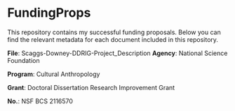 # FundingProps

This repository contains my successful funding proposals. Below you can find the relevant metadata for each document included in this repository. 

**File**: Scaggs-Downey-DDRIG-Project_Description 
**Agency**: National Science Foundation

**Program**: Cultural Anthropology

**Grant**: Doctoral Dissertation Research Improvement Grant

**No.**: NSF BCS 2116570



